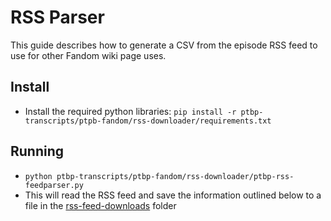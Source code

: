 # RSS Parser

This guide describes how to generate a CSV from the episode RSS feed to use for other Fandom wiki page uses.

## Install

- Install the required python libraries: `pip install -r ptbp-transcripts/ptpb-fandom/rss-downloader/requirements.txt`

## Running

- `python ptbp-transcripts/ptbp-fandom/rss-downloader/ptbp-rss-feedparser.py`
- This will read the RSS feed and save the information outlined below to a file in the [rss-feed-downloads](../ptbp-fandom/rss-downloader/rss-feed-downloads/) folder
